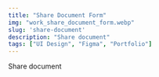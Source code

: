 ```yaml
---
title: "Share Document Form"
img: "work_share_document_form.webp"
slug: 'share-document'
description: "Share document"
tags: ["UI Design", "Figma", "Portfolio"]
---
```


Share document